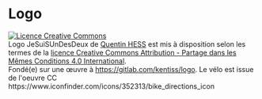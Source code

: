 # Logo

<a rel="license" href="http://creativecommons.org/licenses/by-sa/4.0/">
<img alt="Licence Creative Commons" style="border-width:0" src="https://i.creativecommons.org/l/by-sa/4.0/88x31.png" />
</a><br />
<span xmlns:dct="http://purl.org/dc/terms/" href="http://purl.org/dc/dcmitype/StillImage" property="dct:title" rel="dct:type">Logo JeSuiSUnDesDeux</span> de <a xmlns:cc="http://creativecommons.org/ns#" href="https://gitlab.com/kentiss/logo" property="cc:attributionName" rel="cc:attributionURL">Quentin HESS</a> est mis à disposition selon les termes de la <a rel="license" href="http://creativecommons.org/licenses/by-sa/4.0/">licence Creative Commons Attribution -  Partage dans les Mêmes Conditions 4.0 International</a>.
<br />Fondé(e) sur une œuvre à <a xmlns:dct="http://purl.org/dc/terms/" href="https://gitlab.com/kentiss/logo" rel="dct:source">https://gitlab.com/kentiss/logo</a>.
Le vélo est issue de l'oeuvre CC https://www.iconfinder.com/icons/352313/bike_directions_icon